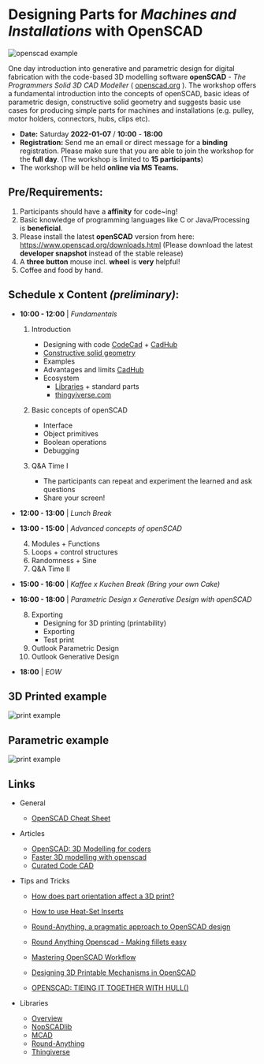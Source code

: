 # Designing Parts for *Machines and Installations* with OpenSCAD


![openscad example](materials/openscad_example.png)

One day introduction into generative and parametric design for digital fabrication with the code-based 3D modelling software **openSCAD** - *The Programmers Solid 3D CAD Modeller* ( [openscad.org](https://openscad.org) ). The workshop offers a fundamental introduction into the concepts of openSCAD, basic ideas of parametric design, constructive solid geometry and suggests basic use cases for producing simple parts for machines and installations (e.g. pulley, motor holders, connectors, hubs, clips etc).


- **Date:** Saturday **2022-01-07** / **10:00** - **18:00**
- **Registration:** Send me an email or direct message for a **binding** registration. Please make sure that you are able to join the workshop for the **full day**. (The workshop is limited to **15 participants**)
- The workshop will be held **online via MS Teams.**

## Pre/Requirements:
1. Participants should have a **affinity** for code~ing!
2. Basic knowledge of programming languages like C or Java/Processing is **beneficial**.
3. Please install the latest **openSCAD** version from here: https://www.openscad.org/downloads.html (Please download the latest **developer snapshot** instead of the stable release)
5. A **three button** mouse incl. **wheel** is **very** helpful!
4. Coffee and food by hand.

## Schedule x Content *(preliminary)*:

* **10:00 - 12:00** | *Fundamentals*
  1. Introduction
     - Designing with code [CodeCad](https://github.com/Irev-Dev/curated-code-cad) + [CadHub](https://learn.cadhub.xyz/)
     - [Constructive solid geometry](https://en.wikipedia.org/wiki/Constructive_solid_geometry)
     - Examples 
     - Advantages and limits [CadHub](https://cadhub.xyz/)
     - Ecosystem
       + [Libraries](https://www.openscad.org/libraries.html) + standard parts
       + [thingyiverse.com](https://www.thingiverse.com/)

  2. Basic concepts of openSCAD 
     - Interface
     - Object primitives
     - Boolean operations
     - Debugging

  3. Q&A Time I
     - The participants can repeat and experiment the learned and ask questions  
     - Share your screen!

* **12:00 - 13:00** | *Lunch Break*

* **13:00 - 15:00** |  *Advanced concepts of openSCAD*

  4. Modules + Functions
  5. Loops + control structures
  6. Randomness + Sine 
  7.  Q&A Time II


* **15:00 - 16:00** | *Kaffee x Kuchen Break (Bring your own Cake)*

* **16:00 - 18:00** | *Parametric Design x Generative Design with openSCAD*

  8. Exporting
     - Designing for 3D printing (printability)
     - Exporting
     - Test print
  9. Outlook Parametric Design
  10. Outlook Generative Design

* **18:00** | *EOW*

## 3D Printed example
![print example](materials/print.jpg)

## Parametric example
![print example](materials/parametric.jpg)


## Links
* General

  - [OpenSCAD Cheat Sheet](https://www.openscad.org/cheatsheet/index.html)

* Articles

  - [OpenSCAD: 3D Modelling for coders](https://medium.com/@mr_koz/openscad-3d-modelling-for-coders-10dd40650dac)
  - [Faster 3D modelling with openscad](https://medium.com/@mr_koz/faster-3d-modelling-with-openscad-d6443f3eea79)
  - [Curated Code CAD](https://kurthutten.com/blog/curated-code-cad/)

* Tips and Tricks

  - [How does part orientation affect a 3D print?](https://www.3dhubs.com/knowledge-base/how-does-part-orientation-affect-3d-print/)
  - [How to use Heat-Set Inserts](https://hackaday.com/2019/02/28/threading-3d-printed-parts-how-to-use-heat-set-inserts/)
  - [Round-Anything, a pragmatic approach to OpenSCAD design](https://kurthutten.com/blog/round-anything-a-pragmatic-approach-to-openscad-design/)
  - [Round Anything Openscad - Making fillets easy](https://www.youtube.com/watch?v=laxv2wFKq8Q&feature=emb_title)
  - [Mastering OpenSCAD Workflow](https://hackaday.com/2018/11/14/mastering-openscad-workflow/)
  - [Designing 3D Printable Mechanisms in OpenSCAD](https://urish.medium.com/designing-3d-printable-mechanisms-in-openscad-5838dcb65b39)

  - [OPENSCAD: TIEING IT TOGETHER WITH HULL()](https://hackaday.com/2018/02/13/openscad-tieing-it-together-with-hull/)

* Libraries

  - [Overview](https://www.openscad.org/libraries.html)
  - [NopSCADlib](https://github.com/nophead/NopSCADlib)
  - [MCAD](https://github.com/openscad/MCAD)
  - [Round-Anything](https://github.com/Irev-Dev/Round-Anything)
  - [Thingiverse](https://www.thingiverse.com/)
